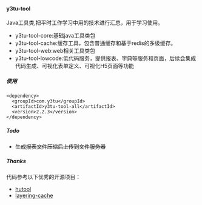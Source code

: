 #### y3tu-tool
Java工具类,把平时工作学习中用的技术进行汇总，用于学习使用。

* y3tu-tool-core:基础java工具类包
* y3tu-tool-cache:缓存工具，包含普通缓存和基于redis的多级缓存。
* y3tu-tool-web:web相关工具类包
* y3tu-tool-lowcode:低代码服务，提供报表、字典等服务和页面，后续会集成代码生成、可视化表单定义、可视化H5页面等功能

##### 使用

    <dependency>
      <groupId>com.y3tu</groupId>
      <artifactId>y3tu-tool-all</artifactId>
      <version>2.2.3</version>
    </dependency>

##### Todo 
* ~~生成报表文件压缩后上传到文件服务器~~ 

##### Thanks
代码参考以下优秀的开源项目：
- [hutool](https://gitee.com/loolly/hutool)
- [layering-cache](https://github.com/xiaolyuh/layering-cache) 



